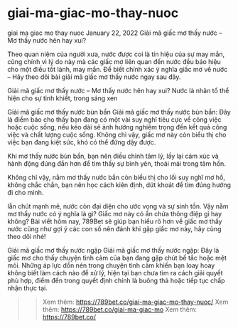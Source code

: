 # giai-ma-giac-mo-thay-nuoc
giai ma giac mo thay nuoc
January 22, 2022
Giải mã giấc mơ thấy nước – Mơ thấy nước hên hay xui?

Theo quan niệm của người xưa, nước được coi là tín hiệu của sự may mắn, cũng chính vì lý do này mà các giấc mơ liên quan đến nước đều báo hiệu cho một điều tốt lành, may mắn. Để biết chính xác ý nghĩa giấc mơ về nước – Hãy theo dõi bài giải mã giấc mơ thấy nước ngay sau đây.

Giải mã giấc mơ thấy nước – Mơ thấy nước hên hay xui?
Nước là nhân tố thể hiện cho sự tinh khiết, trong sáng xen

Giải mã giấc mơ thấy nước bùn bẩn
Giải mã giấc mơ thấy nước bùn bẩn: Đây là điềm báo cho thấy bạn đang có một vài suy nghĩ tiêu cực về công việc hoặc cuộc sống, nếu kéo dài sẽ ảnh hưởng nghiêm trọng đến kết quả công việc và chất lượng cuộc sống. Không chỉ vậy, giấc mơ này còn biểu thị cho việc bạn đang kiệt sức, khó có thể đứng dậy được.

Khi mơ thấy nước bùn bẩn, bạn nên điều chỉnh tâm lý, lấy lại cảm xúc và hành động đúng đắn hơn để tìm thấy sự bình yên, thoải mái trong tâm hồn.

Không chỉ vậy, nằm mơ thấy nước bẩn còn biểu thị cho lối suy nghĩ mơ hồ, không chắc chắn, bạn nên học cách kiên định, dứt khoát để tìm đúng hướng đi cho mình.

 lẫn chút mạnh mẽ, nước còn đại diện cho ước vọng và sự sinh tồn. Vậy nằm mơ thấy nước có ý nghĩa là gì? Giấc mơ này có ẩn chứa thông điệp gì hay không? Bài viết hôm nay, 789Bet sẽ giúp bạn hiểu rõ hơn về giấc mơ thấy nước cũng như gợi ý các con số nên đánh khi gặp giấc mơ này, hãy cùng theo dõi nhé!

Giải mã giấc mơ thấy nước ngập
Giải mã giấc mơ thấy nước ngập: Đây là giấc mơ cho thấy chuyện tình cảm của bạn đang gặp chút bế tắc hoặc mệt mỏi. Những áp lực dồn nén trong chuyện tình cảm khiến bạn loay hoay không biết làm cách nào để xử lý, hiện tại bạn chưa tìm ra cách giải quyết phù hợp, điểm đến trong quyết định chính là buông thả hoặc tiếp tục chấp nhận thực tại.

>> Xem thêm: https://789bet.co/giai-ma-giac-mo-thay-nuoc/
>> Xem thêm: https://789bet.co/giai-ma-giac-mo
>> Xem thêm: https://789bet.co/
